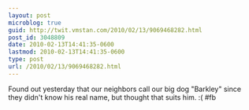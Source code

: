 ```yaml
---
layout: post
microblog: true
guid: http://twit.vmstan.com/2010/02/13/9069468282.html
post_id: 3048809
date: 2010-02-13T14:41:35-0600
lastmod: 2010-02-13T14:41:35-0600
type: post
url: /2010/02/13/9069468282.html
---
```

Found out yesterday that our neighbors call our big dog "Barkley" since they didn't know his real name, but thought that suits him. :( #fb
